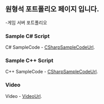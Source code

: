 ## 원형석 포트폴리오 페이지 입니다.

-게임 서버 포트폴리오

### Sample C# Script
C# SampleCode - [CSharpSampleCodeUrl](https://github.com/WonHyeongSeok/CSharp/tree/master/CShapSampleCode).

### Sample C++ Script
C++ SampleCode - [CSharpSampleCodeUrl](https://github.com/WonHyeongSeok/CSharp/tree/master/CShapSampleCode).

### Video
Video - [VideoUrl](https://youtu.be/yDDOnjKPasc).

